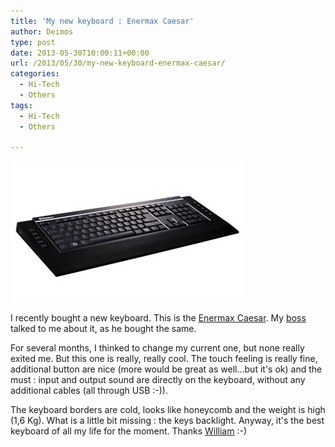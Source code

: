 ```yaml
---
title: 'My new keyboard : Enermax Caesar'
author: Deimos
type: post
date: 2013-05-30T10:00:11+00:00
url: /2013/05/30/my-new-keyboard-enermax-caesar/
categories:
  - Hi-Tech
  - Others
tags:
  - Hi-Tech
  - Others

---
```

![CAESAR-KB005U-B](/images/CAESAR-KB005U-B.jpg)

I recently bought a new keyboard. This is the [Enermax Caesar](http://www.enermax.fr/fr/caesar-:-un-nouveau-clavier-signe-enermax-!/105-2-a.html). My [boss](https://twitter.com/wbonnet) talked to me about it, as he bought the same.

For several months, I thinked to change my current one, but none really exited me. But this one is really, really cool. The touch feeling is really fine, additional button are nice (more would be great as well...but it's ok) and the must : input and output sound are directly on the keyboard, without any additional cables (all through USB :-)).

The keyboard borders are cold, looks like honeycomb and the weight is high (1,6 Kg). What is a little bit missing : the keys backlight. Anyway, it's the best keyboard of all my life for the moment. Thanks [William](https://twitter.com/wbonnet) :-)